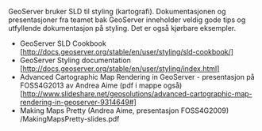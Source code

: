 GeoServer bruker SLD til styling (kartografi). Dokumentasjonen og presentasjoner fra teamet bak GeoServer inneholder veldig gode tips og utfyllende dokumentasjon på styling. Det er også kjørbare eksempler. 

* GeoServer SLD Cookbook [http://docs.geoserver.org/stable/en/user/styling/sld-cookbook/]
* GeoServer Styling documentation [http://docs.geoserver.org/stable/en/user/styling/index.html]
* Advanced Cartographic Map Rendering in GeoServer - presentasjon på FOSS4G2013 av Andrea Aime (pdf i mappe også) [http://www.slideshare.net/geosolutions/advanced-cartographic-map-rendering-in-geoserver-9314649#]
* Making Maps Pretty (Andrea Aime, presentasjon FOSS4G2009) /MakingMapsPretty-slides.pdf


